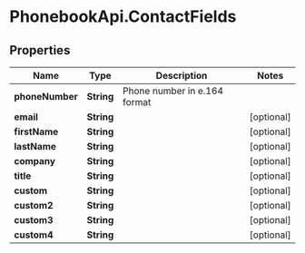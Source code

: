 # PhonebookApi.ContactFields

## Properties
Name | Type | Description | Notes
------------ | ------------- | ------------- | -------------
**phoneNumber** | **String** | Phone number in e.164 format | 
**email** | **String** |  | [optional] 
**firstName** | **String** |  | [optional] 
**lastName** | **String** |  | [optional] 
**company** | **String** |  | [optional] 
**title** | **String** |  | [optional] 
**custom** | **String** |  | [optional] 
**custom2** | **String** |  | [optional] 
**custom3** | **String** |  | [optional] 
**custom4** | **String** |  | [optional] 


